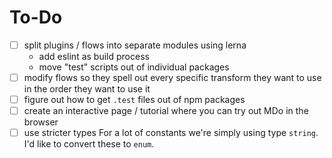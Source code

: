 # To-Do

- [ ] split plugins / flows into separate modules using lerna
  - add eslint as build process
  - move "test" scripts out of individual packages
- [ ] modify flows so they spell out every specific transform they want to use in the order they want to use it
- [ ] figure out how to get `.test` files out of npm packages
- [ ] create an interactive page / tutorial where you can try out MDo in the browser
- [ ] use stricter types
      For a lot of constants we're simply using type `string`. I'd like to convert these to `enum`.
